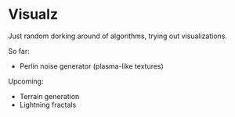 # Visualz

Just random dorking around of algorithms, trying out visualizations.


So far:

- Perlin noise generator (plasma-like textures)


Upcoming:

- Terrain generation
- Lightning fractals
